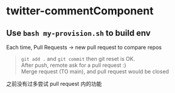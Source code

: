 # twitter-commentComponent

## Use `bash my-provision.sh` to build env

Each time, Pull Requests -> new pull request to compare repos

> `git add .` and `git commit` then git reset is OK.  
After push, remote ask for a pull request :)  
Merge request (TO main), and pull request would be closed

之前没有过多尝试 pull request 内的功能


<br>
